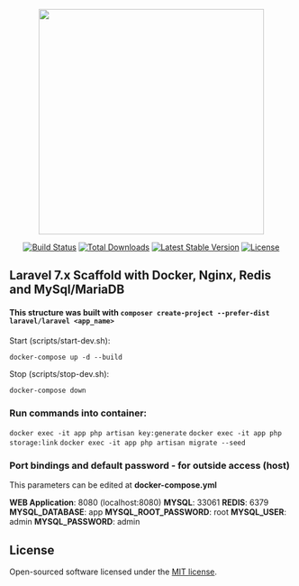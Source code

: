 <p align="center"><img src="https://res.cloudinary.com/dtfbvvkyp/image/upload/v1566331377/laravel-logolockup-cmyk-red.svg" width="400"></p>

<p align="center">
<a href="https://travis-ci.org/laravel/framework"><img src="https://travis-ci.org/laravel/framework.svg" alt="Build Status"></a>
<a href="https://packagist.org/packages/laravel/framework"><img src="https://poser.pugx.org/laravel/framework/d/total.svg" alt="Total Downloads"></a>
<a href="https://packagist.org/packages/laravel/framework"><img src="https://poser.pugx.org/laravel/framework/v/stable.svg" alt="Latest Stable Version"></a>
<a href="https://packagist.org/packages/laravel/framework"><img src="https://poser.pugx.org/laravel/framework/license.svg" alt="License"></a>
</p>

## Laravel 7.x Scaffold with Docker, Nginx, Redis and MySql/MariaDB


#### This structure was built with ```composer create-project --prefer-dist laravel/laravel <app_name>```

Start (scripts/start-dev.sh):
```
docker-compose up -d --build
```

Stop (scripts/stop-dev.sh):
```
docker-compose down
```

### Run commands into container:
```docker exec -it app php artisan key:generate```
```docker exec -it app php storage:link```
```docker exec -it app php artisan migrate --seed```

### Port bindings and default password - for outside access (host)
This parameters can be edited at <b>docker-compose.yml</b>

<b>WEB Application</b>: 8080 (localhost:8080)
<b>MYSQL</b>: 33061
<b>REDIS</b>: 6379
<b>MYSQL_DATABASE</b>: app
<b>MYSQL_ROOT_PASSWORD</b>: root
<b>MYSQL_USER</b>: admin
<b>MYSQL_PASSWORD</b>: admin

## License

Open-sourced software licensed under the [MIT license](https://opensource.org/licenses/MIT).
